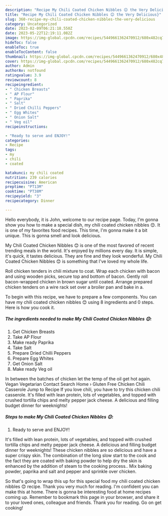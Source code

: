 ```yaml
---
description: "Recipe My Chili Coated Chicken Nibbles 😊 the Very Delicious}"
title: "Recipe My Chili Coated Chicken Nibbles 😊 the Very Delicious}"
slug: 360-recipe-my-chili-coated-chicken-nibbles-the-very-delicious
category: Uncategorized
date: 2023-02-09T06:21:18.550Z
date: 2023-05-22T12:19:11.082Z
image: https://img-global.cpcdn.com/recipes/5449661362470912/680x482cq70/my-chili-coated-chicken-nibbles-recipe-main-photo.jpg
hideToc: false
enableToc: true
enableTocContent: false
thumbnail: https://img-global.cpcdn.com/recipes/5449661362470912/680x482cq70/my-chili-coated-chicken-nibbles-recipe-main-photo.jpg
cover: https://img-global.cpcdn.com/recipes/5449661362470912/680x482cq70/my-chili-coated-chicken-nibbles-recipe-main-photo.jpg
author: Admin
authorAv: notfound
ratingvalue: 3.9
reviewcount: 8
recipeingredient:
- " Chicken Breasts"
- " AP Flour"
- " Paprika"
- " Salt"
- " Dried Chilli Peppers"
- " Egg Whites"
- " Onion Salt"
- " Veg oil"
recipeinstructions:

- "Ready to serve and ENJOY!"
categories:
- Recipe
tags:
- my
- chili
- coated

katakunci: my chili coated 
nutrition: 239 calories
recipecuisine: American
preptime: "PT13M"
cooktime: "PT38M"
recipeyield: "3"
recipecategory: Dinner

---
```



Hello everybody, it is John, welcome to our recipe page. Today, I'm gonna show you how to make a special dish, my chili coated chicken nibbles 😊. It is one of my favorites food recipes. This time, I'm gonna make it a bit unique. This is gonna smell and look delicious.

My Chili Coated Chicken Nibbles 😊 is one of the most favored of recent trending meals in the world. It's enjoyed by millions every day. It is simple, it's quick, it tastes delicious. They are fine and they look wonderful. My Chili Coated Chicken Nibbles 😊 is something that I've loved my whole life.

Roll chicken tenders in chili mixture to coat. Wrap each chicken with bacon and using wooden picks, secure top and bottom of bacon. Gently roll bacon-wrapped chicken in brown sugar until coated. Arrange prepared chicken tenders on a wire rack set over a broiler pan and bake in a.


To begin with this recipe, we have to prepare a few components. You can have my chili coated chicken nibbles 😊 using 8 ingredients and 0 steps. Here is how you cook it.

<!--inarticleads1-->

##### The ingredients needed to make My Chili Coated Chicken Nibbles 😊:

1. Get  Chicken Breasts
1. Take  AP Flour
1. Make ready  Paprika
1. Take  Salt
1. Prepare  Dried Chilli Peppers
1. Prepare  Egg Whites
1. Get  Onion Salt
1. Make ready  Veg oil


In between the batches of chicken let the temp of the oil get hot again. Vegan Vegetarian Contact Search Home › Gluten Free Chicken Chili Casserole Jump to Recipe If you love chili, you have to try this chicken chili casserole. It&#39;s filled with lean protein, lots of vegetables, and topped with crushed tortilla chips and melty pepper jack cheese. A delicious and filling budget dinner for weeknights! 

<!--inarticleads2-->

##### Steps to make My Chili Coated Chicken Nibbles 😊:


1. Ready to serve and ENJOY!

It&#39;s filled with lean protein, lots of vegetables, and topped with crushed tortilla chips and melty pepper jack cheese. A delicious and filling budget dinner for weeknights! These chicken nibbles are so delicious and have a super crispy skin. The combination of the long slow start to the cook and the fact they are coated with baking powder to help dry the skin is enhanced by the addition of steam to the cooking process.. Mix baking powder, paprika and salt and pepper and sprinkle over chicken. 

So that's going to wrap this up for this special food my chili coated chicken nibbles 😊 recipe. Thank you very much for reading. I'm confident you can make this at home. There is gonna be interesting food at home recipes coming up. Remember to bookmark this page in your browser, and share it to your loved ones, colleague and friends. Thank you for reading. Go on get cooking!
